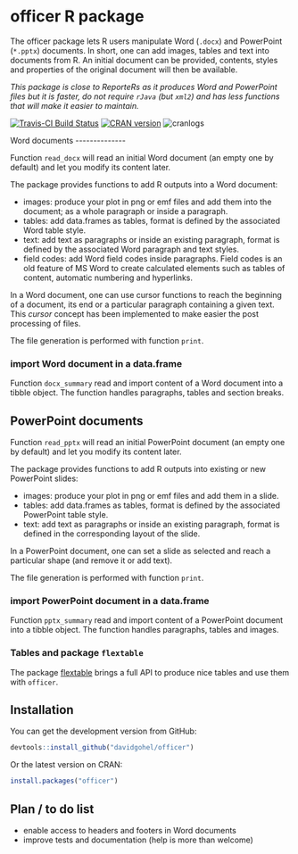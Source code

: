 officer R package
================

<!-- README.md is generated from README.Rmd. Please edit that file -->
The officer package lets R users manipulate Word (`.docx`) and PowerPoint (`*.pptx`) documents. In short, one can add images, tables and text into documents from R. An initial document can be provided, contents, styles and properties of the original document will then be available.

*This package is close to ReporteRs as it produces Word and PowerPoint files but it is faster, do not require `rJava` (but `xml2`) and has less functions that will make it easier to maintain.*

<p>
<a href="https://travis-ci.org/davidgohel/officer"><img src="https://travis-ci.org/davidgohel/officer.svg?branch=master" alt="Travis-CI Build Status" data-canonical-src="https://travis-ci.org/davidgohel/officer.svg?branch=master" style="max-width:100%;"></a> <a href="http://cran.rstudio.com/web/packages/officer/index.html"><img src="https://www.r-pkg.org/badges/version/officer" alt="CRAN version" data-canonical-src="https://www.r-pkg.org/badges/version/officer" style="max-width:100%;"></a> <img src="https://cranlogs.r-pkg.org/badges/officer" alt="cranlogs" data-canonical-src="https://cranlogs.r-pkg.org./badges/officer" style="max-width:100%;">
</p>
Word documents
--------------

Function `read_docx` will read an initial Word document (an empty one by default) and let you modify its content later.

The package provides functions to add R outputs into a Word document:

-   images: produce your plot in png or emf files and add them into the document; as a whole paragraph or inside a paragraph.
-   tables: add data.frames as tables, format is defined by the associated Word table style.
-   text: add text as paragraphs or inside an existing paragraph, format is defined by the associated Word paragraph and text styles.
-   field codes: add Word field codes inside paragraphs. Field codes is an old feature of MS Word to create calculated elements such as tables of content, automatic numbering and hyperlinks.

In a Word document, one can use cursor functions to reach the beginning of a document, its end or a particular paragraph containing a given text. This *cursor* concept has been implemented to make easier the post processing of files.

The file generation is performed with function `print`.

### import Word document in a data.frame

Function `docx_summary` read and import content of a Word document into a tibble object. The function handles paragraphs, tables and section breaks.

PowerPoint documents
--------------------

Function `read_pptx` will read an initial PowerPoint document (an empty one by default) and let you modify its content later.

The package provides functions to add R outputs into existing or new PowerPoint slides:

-   images: produce your plot in png or emf files and add them in a slide.
-   tables: add data.frames as tables, format is defined by the associated PowerPoint table style.
-   text: add text as paragraphs or inside an existing paragraph, format is defined in the corresponding layout of the slide.

In a PowerPoint document, one can set a slide as selected and reach a particular shape (and remove it or add text).

The file generation is performed with function `print`.

### import PowerPoint document in a data.frame

Function `pptx_summary` read and import content of a PowerPoint document into a tibble object. The function handles paragraphs, tables and images.

### Tables and package `flextable`

The package [flextable](https://github.com/davidgohel/flextable) brings a full API to produce nice tables and use them with `officer`.

Installation
------------

You can get the development version from GitHub:

``` r
devtools::install_github("davidgohel/officer")
```

Or the latest version on CRAN:

``` r
install.packages("officer")
```

Plan / to do list
-----------------

-   enable access to headers and footers in Word documents
-   improve tests and documentation (help is more than welcome)
